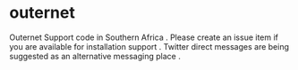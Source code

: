 # outernet
Outernet Support code in Southern Africa
.
Please create an issue item if you are available for installation support
.
Twitter direct messages are being suggested as an alternative messaging place
.
